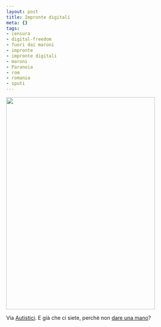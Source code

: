 ```yaml
--- 
layout: post
title: Impronte digitali
meta: {}
tags: 
- censura
- digital-freedom
- fuori dai maroni
- impronte
- impronte digitali
- maroni
- Paranoia
- rom
- romania
- sputi
---
```

<a href='http://www.lastknight.com/download//maggior-sicurezza.jpg'><img src="http://www.lastknight.com/download//maggior-sicurezza.jpg" alt="" title="maggior-sicurezza" width="400" height="571" class="aligncenter size-full wp-image-753" /></a>  
  
Via [Autistici](http://cavallette.autistici.org/2008/07/1901). E già che ci siete, perchè non [dare una mano](http://www.autistici.org/it/who/costs.html)?  
  
 
